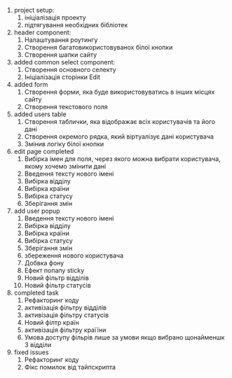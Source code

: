 
1. project setup:
   1) ініціалізація проекту
   2) підтягування необхідних бібліотек
2. header component:
   1) Налаштування роутингу
   2) Створення багатовикористовуванох білої кнопки
   3) Створення шапки сайту
3. added common select component:
   1) Створення основного селекту
   2) Ініціалізація сторінки Edit
4. added form
   1) Створення форми, яка буде використовуватись в інших місцях сайту
   2) Створення текстового поля
5. added users table
   1) Створення таблички, яка відображає всіх користувачів та його дані
   2) Створення окремого рядка, який віртуалізує дані користувача
   3) Змінив логіку білої кнопки
6. edit page completed
   1) Вибірка імен для поля, через якого можна вибрати користувача, якому хочемо змінити дані
   2) Введення тексту нового імені
   3) Вибірка відділу
   4) Вибірка країни
   5) Вибірка статусу
   6) Зберігання змін
7. add user popup
   1) Введення тексту нового імені
   2) Вибірка відділу
   3) Вибірка країни
   4) Вибірка статусу
   5) Зберігання змін
   6) збереження нового користувача
   7) Добвка фону
   8) Ефект попапу sticky
   9) Новий фільтр відділів
   10) Новий фільтр статусів
8. completed task
   1) Рефакторинг коду
   2) активізація фільтру відділів
   3) активізація фільтру статусів
   4) Новий філтр країн
   5) активізація фільтру країїни
   6) Умова доступу фільрів лише за умови якщо вибрано щонайменшк 3 відділи 
9. fixed issues
   1) Рефакторинг коду
   2) Фікс помилок від тайпскрипта
